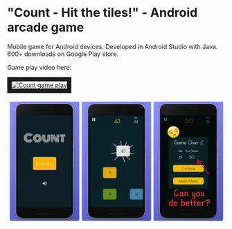 # "Count - Hit the tiles!" - Android arcade game

Mobile game for Android devices. Developed in Android Studio with Java. 600+ downloads on Google Play store.

Game play video here:

<a href="http://www.youtube.com/watch?feature=player_embedded&v=hKdJeu1-IDI
" target="_blank"><img src="http://img.youtube.com/vi/hKdJeu1-IDI/0.jpg" 
alt="Count game play" width="240" height="180" border="10" /></a>

![image info](./count_image.jpeg)
